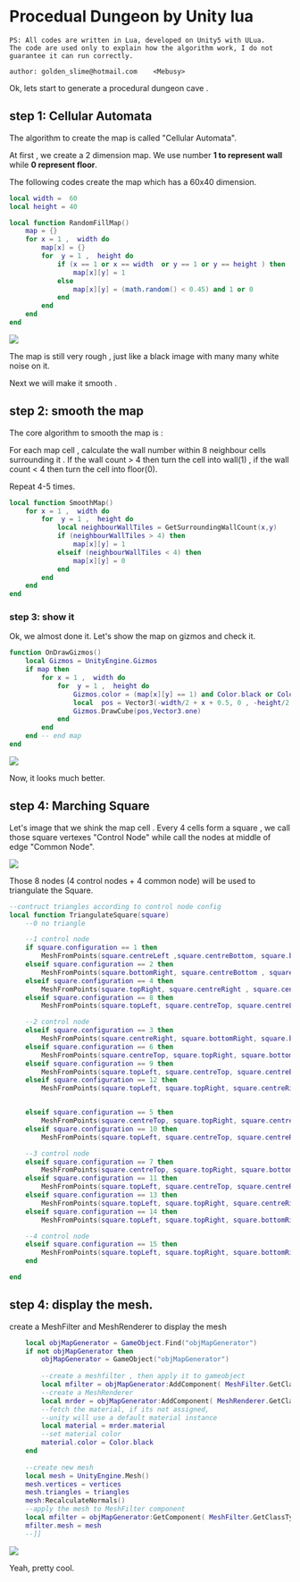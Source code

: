 # Procedual Dungeon by Unity lua

    PS: All codes are written in Lua, developed on Unity5 with ULua.
    The code are used only to explain how the algorithm work, I do not guarantee it can run correctly.
    
    author: golden_slime@hotmail.com    <Mebusy>

Ok, lets start to generate a procedural dungeon cave .

## step 1: Cellular Automata

The algorithm to create the map is called "Cellular Automata".

At first , we create a 2 dimension map. We use number **1 to represent wall** while **0 represent floor**.

The following codes create the map which has a 60x40 dimension.

```lua
local width =  60
local height = 40

local function RandomFillMap()  
	map = {}
    for x = 1 ,  width do
    	map[x] = {}
        for  y = 1 ,  height do 
            if (x == 1 or x == width  or y == 1 or y == height ) then
                map[x][y] = 1
            else 
                map[x][y] = (math.random() < 0.45) and 1 or 0 
            end
        end
    end
end
```

![](https://raw.githubusercontent.com/mebusy/notes/master/imgs/Random_Cave_1.png)

The map is still very rough , just like a black image with many many white noise on it.  

Next we will make it smooth .

## step 2: smooth the map

The core algorithm to smooth the map is : 

For each map cell , calculate the wall number within 8 neighbour cells surrounding it . If the wall count > 4 then turn the cell into wall(1) , if the wall count < 4 then turn the cell into floor(0). 

Repeat 4-5 times.

```lua
local function SmoothMap()  
	for x = 1 ,  width do
        for  y = 1 ,  height do 
            local neighbourWallTiles = GetSurroundingWallCount(x,y)
            if (neighbourWallTiles > 4) then
                map[x][y] = 1
            elseif (neighbourWallTiles < 4) then
                map[x][y] = 0
            end
        end
    end
end
```

### step 3: show it
Ok, we almost done it. Let's show the map on gizmos and check it.

```lua
function OnDrawGizmos()
    local Gizmos = UnityEngine.Gizmos
    if map then
        for x = 1 ,  width do
            for  y = 1 ,  height do 
                Gizmos.color = (map[x][y] == 1) and Color.black or Color.white
                local  pos = Vector3(-width/2 + x + 0.5, 0 , -height/2 + y+ 0.5 )
                Gizmos.DrawCube(pos,Vector3.one)      
            end
        end
    end -- end map
end
```

![](https://raw.githubusercontent.com/mebusy/notes/master/imgs/Random_Cave_2.png)

Now, it looks much better. 

## step 4: Marching Square

Let's image that we shink the map cell . Every 4 cells form a square , we call those square vertexes "Control Node" while call the nodes at middle of edge "Common Node".

![](https://raw.githubusercontent.com/mebusy/notes/master/imgs/Random_Cave_2.1.png)

Those 8 nodes (4 control nodes + 4 common node) will be used to triangulate the Square.

```lua
--contruct triangles according to control node config
local function TriangulateSquare(square) 
    --0 no triangle

    --1 control node
    if square.configuration == 1 then
        MeshFromPoints(square.centreLeft ,square.centreBottom, square.bottomLeft )
    elseif square.configuration == 2 then
        MeshFromPoints(square.bottomRight, square.centreBottom , square.centreRight )
    elseif square.configuration == 4 then
        MeshFromPoints(square.topRight, square.centreRight , square.centreTop )
    elseif square.configuration == 8 then
        MeshFromPoints(square.topLeft, square.centreTop, square.centreLeft)

    --2 control node
    elseif square.configuration == 3 then
        MeshFromPoints(square.centreRight, square.bottomRight, square.bottomLeft, square.centreLeft)
    elseif square.configuration == 6 then
        MeshFromPoints(square.centreTop, square.topRight, square.bottomRight, square.centreBottom)
    elseif square.configuration == 9 then
        MeshFromPoints(square.topLeft, square.centreTop, square.centreBottom, square.bottomLeft)
    elseif square.configuration == 12 then
        MeshFromPoints(square.topLeft, square.topRight, square.centreRight, square.centreLeft) 


    elseif square.configuration == 5 then
        MeshFromPoints(square.centreTop, square.topRight, square.centreRight, square.centreBottom, square.bottomLeft, square.centreLeft)
    elseif square.configuration == 10 then
        MeshFromPoints(square.topLeft, square.centreTop, square.centreRight, square.bottomRight, square.centreBottom, square.centreLeft)

    --3 control node            
    elseif square.configuration == 7 then
        MeshFromPoints(square.centreTop, square.topRight, square.bottomRight, square.bottomLeft, square.centreLeft)
    elseif square.configuration == 11 then
        MeshFromPoints(square.topLeft, square.centreTop, square.centreRight, square.bottomRight, square.bottomLeft)
    elseif square.configuration == 13 then
        MeshFromPoints(square.topLeft, square.topRight, square.centreRight, square.centreBottom, square.bottomLeft)
    elseif square.configuration == 14 then
        MeshFromPoints(square.topLeft, square.topRight, square.bottomRight, square.centreBottom, square.centreLeft)

    --4 control node    
    elseif square.configuration == 15 then
        MeshFromPoints(square.topLeft, square.topRight, square.bottomRight, square.bottomLeft)
    end

end
```

## step 4: display the mesh.

create a MeshFilter and MeshRenderer to display the mesh

```lua
    local objMapGenerator = GameObject.Find("objMapGenerator")    
    if not objMapGenerator then
        objMapGenerator = GameObject("objMapGenerator")
        
        --create a meshfilter , then apply it to gameobject
        local mfilter = objMapGenerator:AddComponent( MeshFilter.GetClassType() )
        --create a MeshRenderer
        local mrder = objMapGenerator:AddComponent( MeshRenderer.GetClassType() )
        --fetch the material, if its not assigned, 
        --unity will use a default material instance
        local material = mrder.material
        --set material color
        material.color = Color.black
    end
    
    --create new mesh
    local mesh = UnityEngine.Mesh()
    mesh.vertices = vertices
    mesh.triangles = triangles
    mesh:RecalculateNormals()
    --apply the mesh to MeshFilter component
    local mfilter = objMapGenerator:GetComponent( MeshFilter.GetClassType() )
    mfilter.mesh = mesh 
    --]]
```

![](https://raw.githubusercontent.com/mebusy/notes/master/imgs/Random_Cave_3.png)

Yeah, pretty cool.

